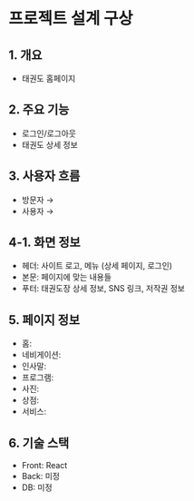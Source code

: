 # 프로젝트 설계 구상

## 1. 개요
- 태권도 홈페이지

## 2. 주요 기능
- 로그인/로그아웃
- 태권도 상세 정보

## 3. 사용자 흐름
- 방문자 → 
- 사용자 → 

## 4-1. 화면 정보
- 헤더: 사이트 로고, 메뉴 (상세 페이지, 로그인)
- 본문: 페이지에 맞는 내용들
- 푸터: 태권도장 상세 정보, SNS 링크, 저작권 정보

## 5. 페이지 정보
- 홈:
- 네비게이션:
- 인사말:
- 프로그램:
- 사진:
- 상점:
- 서비스: 

## 6. 기술 스택
- Front: React
- Back: 미정
- DB: 미정
